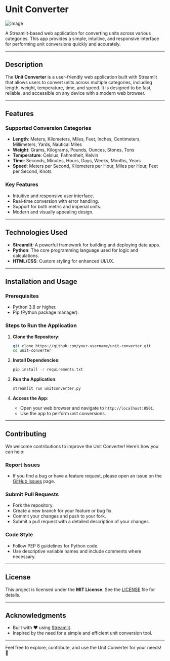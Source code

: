# Unit Converter

![image](https://github.com/user-attachments/assets/49c75231-8d4b-4af9-8dca-7628ae2b9a46)


A Streamlit-based web application for converting units across various categories. This app provides a simple, intuitive, and responsive interface for performing unit conversions quickly and accurately.

---

## Description

The **Unit Converter** is a user-friendly web application built with Streamlit that allows users to convert units across multiple categories, including length, weight, temperature, time, and speed. It is designed to be fast, reliable, and accessible on any device with a modern web browser.

---

## Features

### Supported Conversion Categories
- **Length**: Meters, Kilometers, Miles, Feet, Inches, Centimeters, Millimeters, Yards, Nautical Miles
- **Weight**: Grams, Kilograms, Pounds, Ounces, Stones, Tons
- **Temperature**: Celsius, Fahrenheit, Kelvin
- **Time**: Seconds, Minutes, Hours, Days, Weeks, Months, Years
- **Speed**: Meters per Second, Kilometers per Hour, Miles per Hour, Feet per Second, Knots

### Key Features
- Intuitive and responsive user interface.
- Real-time conversion with error handling.
- Support for both metric and imperial units.
- Modern and visually appealing design.

---

## Technologies Used

- **Streamlit**: A powerful framework for building and deploying data apps.
- **Python**: The core programming language used for logic and calculations.
- **HTML/CSS**: Custom styling for enhanced UI/UX.

---

## Installation and Usage

### Prerequisites

- Python 3.8 or higher.
- Pip (Python package manager).

### Steps to Run the Application

1. **Clone the Repository**:
   ```bash
   git clone https://github.com/your-username/unit-converter.git
   cd unit-converter
   ```

2. **Install Dependencies**:
   ```bash
   pip install -r requirements.txt
   ```

3. **Run the Application**:
   ```bash
   streamlit run unitconverter.py
   ```

4. **Access the App**:
   - Open your web browser and navigate to `http://localhost:8501`.
   - Use the app to perform unit conversions.

---

## Contributing

We welcome contributions to improve the Unit Converter! Here’s how you can help:

### Report Issues
- If you find a bug or have a feature request, please open an issue on the [GitHub Issues](https://github.com/Abdulrrehman2003/unit-converter/issues) page.

### Submit Pull Requests
- Fork the repository.
- Create a new branch for your feature or bug fix.
- Commit your changes and push to your fork.
- Submit a pull request with a detailed description of your changes.

### Code Style
- Follow PEP 8 guidelines for Python code.
- Use descriptive variable names and include comments where necessary.

---

## License

This project is licensed under the **MIT License**. See the [LICENSE](LICENSE) file for details.

---

## Acknowledgments

- Built with ❤️ using [Streamlit](https://streamlit.io).
- Inspired by the need for a simple and efficient unit conversion tool.

---

Feel free to explore, contribute, and use the Unit Converter for your needs! 🚀
